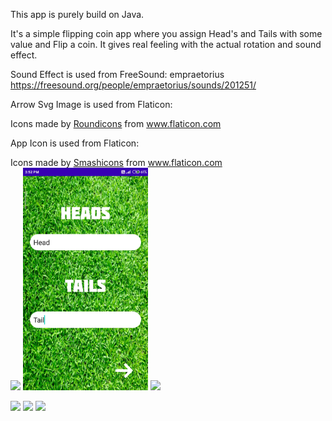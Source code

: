 This app is purely build on Java.

It's a simple flipping coin app where you assign Head's and Tails with some value and Flip a coin.
It gives real feeling with the actual rotation and sound effect.

Sound Effect is used from FreeSound:
empraetorius
https://freesound.org/people/empraetorius/sounds/201251/

Arrow Svg Image is used from Flaticon:
<div>Icons made by <a href="https://www.flaticon.com/authors/roundicons" title="Roundicons">Roundicons</a> from <a href="https://www.flaticon.com/" title="Flaticon">www.flaticon.com</a></div>

App Icon is used from Flaticon:
<div>Icons made by <a href="https://www.flaticon.com/authors/smashicons" title="Smashicons">Smashicons</a> from <a href="https://www.flaticon.com/" title="Flaticon">www.flaticon.com</a></div>

<!DOCTYPE html>
<html>
<body>

<img src="screenshots_img\FlipCoin_SplashS" width="200">
<img src="https://github.com/Mohit-Kumar23/Flip_Coin/blob/main/screenshots_img/FlipCoin_AssignS.jpg" width="200">
<img src="screenshots_img\FlipCoin_TossS" width="200">

![](screenshots_img\FlipCoin_SplashS)
![](screenshots_img\FlipCoin_AssignS)
![](screenshots_img\FlipCoin_TossS)

</body>
</html>
